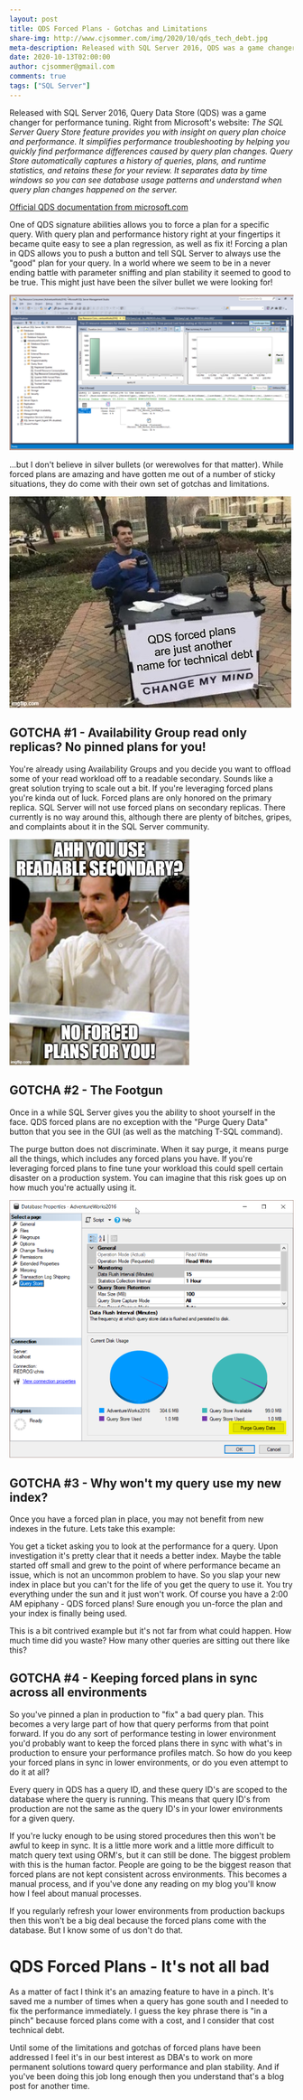 ```yaml
---
layout: post
title: QDS Forced Plans - Gotchas and Limitations
share-img: http://www.cjsommer.com/img/2020/10/qds_tech_debt.jpg
meta-description: Released with SQL Server 2016, QDS was a game changer for performance tuning. Forced plans are an amazing tool for the DBA toolbox, but they do come with a few things you should know about.
date: 2020-10-13T02:00:00
author: cjsommer@gmail.com
comments: true
tags: ["SQL Server"]
---
```

Released with SQL Server 2016, Query Data Store (QDS) was a game changer for performance tuning. Right from Microsoft's website:  _The SQL Server Query Store feature provides you with insight on query plan choice and performance. It simplifies performance troubleshooting by helping you quickly find performance differences caused by query plan changes. Query Store automatically captures a history of queries, plans, and runtime statistics, and retains these for your review. It separates data by time windows so you can see database usage patterns and understand when query plan changes happened on the server._

<!-- Image and URL references used in this post. Should go after the initial blurb -->
[img_qds_force_plan]: /img/2020/10/qds_force_plan.png
[img_qds_tech_debt]: /img/2020/10/qds_tech_debt.jpg
[img_qds_purge]: /img/2020/10/qds_purge.png
[img_qds_no_soup]: /img/2020/10/qds_no_soup_for_you.png
[url_qds_ms]: https://docs.microsoft.com/en-us/sql/relational-databases/performance/monitoring-performance-by-using-the-query-store

[Official QDS documentation from microsoft.com][url_qds_ms]

One of QDS signature abilities allows you to force a plan for a specific query. With query plan and performance history right at your fingertips it became quite easy to see a plan regression, as well as fix it! Forcing a plan in QDS allows you to push a button and tell SQL Server to always use the "good" plan for your query. In a world where we seem to be in a never ending battle with parameter sniffing and plan stability it seemed to good to be true. This might just have been the silver bullet we were looking for! 

![QDS Image][img_qds_force_plan]

...but I don't believe in silver bullets (or werewolves for that matter). While forced plans are amazing and have gotten me out of a number of sticky situations, they do come with their own set of gotchas and limitations.

![Change My Mind][img_qds_tech_debt]

## GOTCHA #1 - Availability Group read only replicas? No pinned plans for you!
You're already using Availability Groups and you decide you want to offload some of your read workload off to a readable secondary. Sounds like a great solution trying to scale out a bit. If you're leveraging forced plans you're kinda out of luck. Forced plans are only honored on the primary replica. SQL Server will not use forced plans on secondary replicas. There currently is no way around this, although there are plenty of bitches, gripes, and complaints about it in the SQL Server community. 

![No soup for you][img_qds_no_soup]

## GOTCHA #2 - The Footgun
Once in a while SQL Server gives you the ability to shoot yourself in the face. QDS forced plans are no exception with the "Purge Query Data" button that you see in the GUI (as well as the matching T-SQL command). 

The purge button does not discriminate. When it say purge, it means purge all the things, which includes any forced plans you have. If you're leveraging forced plans to fine tune your workload this could spell certain disaster on a production system. You can imagine that this risk goes up on how much you're actually using it.

![QDS Purge][img_qds_purge]

## GOTCHA #3 - Why won't my query use my new index?
Once you have a forced plan in place, you may not benefit from new indexes in the future. Lets take this example:

You get a ticket asking you to look at the performance for a query. Upon investigation it's pretty clear that it needs a better index. Maybe the table started off small and grew to the point of where performance became an issue, which is not an uncommon problem to have. So you slap your new index in place but you can't for the life of you get the query to use it. You try everything under the sun and it just won't work. Of course you have a 2:00 AM epiphany - QDS forced plans! Sure enough you un-force the plan and your index is finally being used. 

This is a bit contrived example but it's not far from what could happen. How much time did you waste? How many other queries are sitting out there like this?

## GOTCHA #4 - Keeping forced plans in sync across all environments
So you've pinned a plan in production to "fix" a bad query plan. This becomes a very large part of how that query performs from that point forward. If you do any sort of performance testing in lower environment you'd probably want to keep the forced plans there in sync with what's in production to ensure your performance profiles match. So how do you keep your forced plans in sync in lower environments, or do you even attempt to do it at all? 

Every query in QDS has a query ID, and these query ID's are scoped to the database where the query is running. This means that query ID's from production are not the same as the query ID's in your lower environments for a given query. 

If you're lucky enough to be using stored procedures then this won't be awful to keep in sync. It is a little more work and a little more difficult to match query text using ORM's, but it can still be done. The biggest problem with this is the human factor. People are going to be the biggest reason that forced plans are not kept consistent across environments. This becomes a manual process, and if you've done any reading on my blog you'll know how I feel about manual processes.

If you regularly refresh your lower environments from production backups then this won't be a big deal because the forced plans come with the database. But I know some of us don't do that. 

# QDS Forced Plans - It's not all bad
As a matter of fact I think it's an amazing feature to have in a pinch. It's saved me a number of times when a query has gone south and I needed to fix the performance immediately. I guess the key phrase there is "in a pinch" because forced plans come with a cost, and I consider that cost technical debt. 

Until some of the limitations and gotchas of forced plans have been addressed I feel it's in our best interest as DBA's to work on more permanent solutions toward query performance and plan stability. And if you've been doing this job long enough then you understand that's a blog post for another time.
